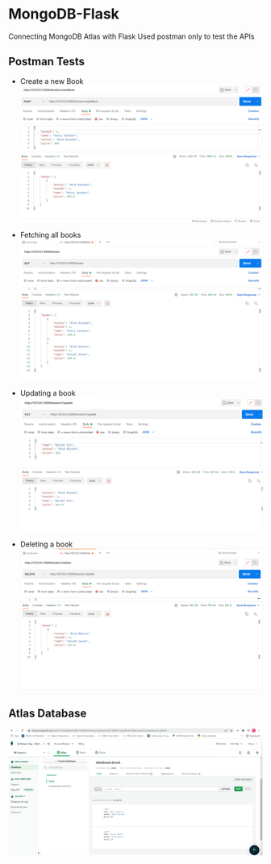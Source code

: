 # MongoDB-Flask
Connecting MongoDB Atlas with Flask
Used postman only to test the APIs


## Postman Tests
- Create a new Book
![image](images/create.png)

- Fetching all books
![image](images/fetch_all.png)

- Updating a book
![image](images/update.png)

- Deleting a book
![image](images/delete.png)

## Atlas Database

![image](images/atlas_db.png)
